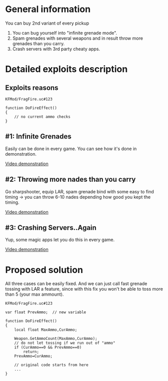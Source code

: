 # General information
You can buy 2nd variant of every pickup
1. You can bug yourself into "infinite grenade mode".
2. Spam grenades with several weapons and in result throw more grenades than you carry.
3. Crash servers with 3rd party cheaty apps.

# Detailed exploits description

## Exploits reasons

`KFMod/FragFire.uc#123`

```unrealscript
function DoFireEffect()
{
    // no current ammo checks
}
```

## #1: Infinite Grenades
Easily can be done in every game. You can see how it's done in demonstration.

[Video demonstration](https://www.youtube.com/watch?v=pIejlEql4Tc&t=90s)

## #2: Throwing more nades than you carry
Go sharpshooter, equip LAR, spam grenade bind with some easy to find timing -> you can throw 6-10 nades depending how good you kept the timing.

[Video demonstration](https://youtu.be/7Un8IUtV8mU)

## #3: Crashing Servers..Again
Yup, some magic apps let you do this in every game.

[Video demonstration](https://youtu.be/icWPlrSpDKQ)

# Proposed solution

All three cases can be easily fixed. And we can just call fast grenade tossing with LAR a feature, since with this fix you won't be able to toss more than 5 (your max ammount). 

`KFMod/FragFire.uc#123`

```unrealscript
var float PrevAmmo;  // new variable

function DoFireEffect()
{
    local float MaxAmmo,CurAmmo;
    
    Weapon.GetAmmoCount(MaxAmmo,CurAmmo);
    // do not let tossing if we run out of "ammo"
    if (CurAmmo==0 && PrevAmmo==0)
        return;
    PrevAmmo=CurAmmo;

    // original code starts from here
    ...
}
```

